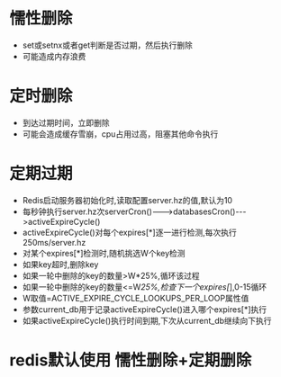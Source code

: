 # 懦性删除
- set或setnx或者get判断是否过期，然后执行删除
- 可能造成内存浪费

# 定时删除
- 到达过期时间，立即删除
- 可能会造成缓存雪崩，cpu占用过高，阻塞其他命令执行

# 定期过期
- Redis启动服务器初始化时,读取配置server.hz的值,默认为10
- 每秒钟执行server.hz次serverCron()--->databasesCron()--->activeExpireCycle()
- activeExpireCycle()对每个expires[*]逐一进行检测,每次执行250ms/server.hz
- 对某个expires[*]检测时,随机挑选W个key检测
- 如果key超时,删除key
- 如果一轮中删除的key的数量>W*25%,循环该过程
- 如果一轮中删除的key的数量<=W*25%,检查下一个expires[*],0-15循环
- W取值=ACTIVE_EXPIRE_CYCLE_LOOKUPS_PER_LOOP属性值
- 参数current_db用于记录activeExpireCycle()进入哪个expires[*]执行
- 如果activeExpireCycle()执行时间到期,下次从current_db继续向下执行

# redis默认使用   懦性删除+定期删除
